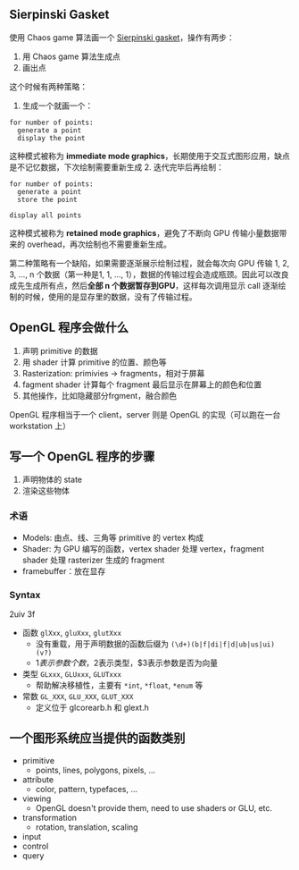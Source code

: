 ## Sierpinski Gasket

使用 Chaos game 算法画一个 [Sierpinski gasket](http://en.wikipedia.org/wiki/Sierpinski_triangle)，操作有两步：

1. 用 Chaos game 算法生成点
2. 画出点

这个时候有两种策略：

1. 生成一个就画一个：
  ```
  for number of points:
    generate a point
    display the point
  ```

  这种模式被称为 **immediate mode graphics**，长期使用于交互式图形应用，缺点是不记忆数据，下次绘制需要重新生成
2. 迭代完毕后再绘制：
  ```
  for number of points:
    generate a point
    store the point

  display all points
  ```

  这种模式被称为 **retained mode graphics**，避免了不断向 GPU 传输小量数据带来的 overhead，再次绘制也不需要重新生成。

第二种策略有一个缺陷，如果需要逐渐展示绘制过程，就会每次向 GPU 传输 1, 2, 3, ..., n 个数据（第一种是1, 1, ..., 1），数据的传输过程会造成瓶颈。因此可以改良成先生成所有点，然后**全部 n 个数据暂存到GPU**，这样每次调用显示 call 逐渐绘制的时候，使用的是显存里的数据，没有了传输过程。

## OpenGL 程序会做什么

1. 声明 primitive 的数据
2. 用 shader 计算 primitive 的位置、颜色等
3. Rasterization: primivies -> fragments，相对于屏幕
4. fagment shader 计算每个 fragment 最后显示在屏幕上的颜色和位置
5. 其他操作，比如隐藏部分frgment，融合颜色

OpenGL 程序相当于一个 client，server 则是 OpenGL 的实现（可以跑在一台 workstation 上）

## 写一个 OpenGL 程序的步骤

1. 声明物体的 state
2. 渲染这些物体

### 术语

* Models: 由点、线、三角等 primitive 的 vertex 构成
* Shader: 为 GPU 编写的函数，vertex shader 处理 vertex，fragment shader 处理 rasterizer 生成的 fragment
* framebuffer：放在显存

### Syntax
2uiv 3f
* 函数 `glXxx`, `gluXxx`, `glutXxx`
  * 没有重载，用于声明数据的函数后缀为 `(\d+)(b|f|di|f|d|ub|us|ui)(v?)`
  * $1表示参数个数，$2表示类型，$3表示参数是否为向量
* 类型 `GLxxx`, `GLUxxx`, `GLUTxxx`
  * 帮助解决移植性，主要有 `*int`, `*float`, `*enum` 等
* 常数 `GL_XXX`, `GLU_XXX`, `GLUT_XXX`
  * 定义位于 glcorearb.h 和 glext.h


## 一个图形系统应当提供的函数类别
* primitive
  * points, lines, polygons, pixels, ...
* attribute
  * color, pattern, typefaces, ...
* viewing
  * OpenGL doesn't provide them, need to use shaders or GLU, etc.
* transformation
  * rotation, translation, scaling
* input
* control
* query